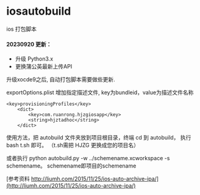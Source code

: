 # iosautobuild
ios 打包脚本

#### 20230920 更新：
* 升级 Python3.x
* 更换蒲公英最新上传API

升级xocde9之后, 自动打包脚本需要做些更新.

exportOptions.plist
增加指定描述文件, key为bundleid，value为描述文件名称

	<key>provisioningProfiles</key>
		<dict>
			<key>com.ruanrong.hjzgiosapp</key>
			<string>hjztadhoc</string>
		</dict>


使用方法，把 autobuild 文件夹放到项目根目录，终端 cd 到 autobuild， 执行 bash t.sh 即可。 （t.sh需把 HJZG 更换成您的项目名）

或者执行 python autobuild.py -w ../schemename.xcworkspace -s schemename。 schemename即项目的schemename





[参考资料 http://liumh.com/2015/11/25/ios-auto-archive-ipa/](http://liumh.com/2015/11/25/ios-auto-archive-ipa/)
